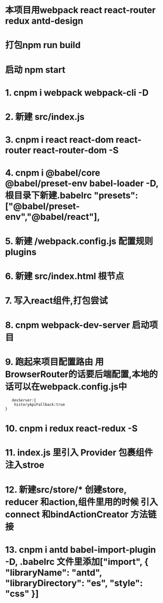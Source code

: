 # 本项目用webpack react react-router redux antd-design
# 打包npm run build 
# 启动 npm start
# 1. cnpm i webpack webpack-cli -D
# 2. 新建 src/index.js
# 3. cnpm i react react-dom react-router react-router-dom -S
# 4. cnpm i @babel/core @babel/preset-env babel-loader -D, 根目录下新建.babelrc "presets":["@babel/preset-env","@babel/react"],
# 5. 新建 /webpack.config.js 配置规则 plugins
# 6. 新建 src/index.html 根节点
# 7. 写入react组件,打包尝试
# 8. cnpm webpack-dev-server 启动项目
# 9. 跑起来项目配置路由 用 BrowserRouter的话要后端配置,本地的话可以在webpack.config.js中
       devServer:{
        historyApiFallback:true
    }
# 10. cnpm i redux react-redux -S
# 11. index.js 里引入 Provider 包裹组件注入stroe
# 12. 新建src/store/* 创建store, reducer 和action,组件里用的时候 引入connect 和bindActionCreator 方法链接
# 13. cnpm i antd  babel-import-plugin -D, .babelrc 文件里添加["import", { "libraryName": "antd", "libraryDirectory": "es", "style": "css" }]
